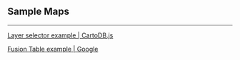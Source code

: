 <h2>Sample Maps</h2>

<hr>

<a href="layer-selector-example.html">Layer selector example | CartoDB.js</a>

<a href="gfusion/">Fusion Table example | Google</a>